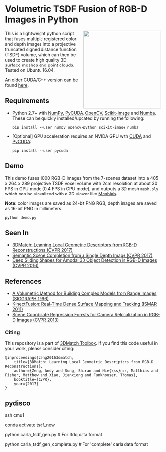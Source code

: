 # Volumetric TSDF Fusion of RGB-D Images in Python

<img src="images/fusion-movie.gif" height=250px align="right"/>

This is a lightweight python script that fuses multiple registered color and depth images into a projective truncated signed distance function (TSDF) volume, which can then be used to create high quality 3D surface meshes and point clouds. Tested on Ubuntu 16.04.

An older CUDA/C++ version can be found [here](https://github.com/andyzeng/tsdf-fusion).

## Requirements

* Python 2.7+ with [NumPy](http://www.numpy.org/), [PyCUDA](https://developer.nvidia.com/pycuda), [OpenCV](https://docs.opencv.org/3.0-beta/doc/py_tutorials/py_tutorials.html), [Scikit-image](https://scikit-image.org/) and [Numba](https://numba.pydata.org/). These can be quickly installed/updated by running the following:
  ```shell
  pip install --user numpy opencv-python scikit-image numba
  ```
* [Optional] GPU acceleration requires an NVIDA GPU with [CUDA](https://developer.nvidia.com/cuda-downloads) and [PyCUDA](https://developer.nvidia.com/pycuda):
  ```shell
  pip install --user pycuda
  ```

## Demo

This demo fuses 1000 RGB-D images from the 7-scenes dataset into a 405 x 264 x 289 projective TSDF voxel volume with 2cm resolution at about 30 FPS in GPU mode (0.4 FPS in CPU mode), and outputs a 3D mesh `mesh.ply` which can be visualized with a 3D viewer like [Meshlab](http://www.meshlab.net/).

**Note**: color images are saved as 24-bit PNG RGB, depth images are saved as 16-bit PNG in millimeters.

```shell
python demo.py
```

## Seen In
 * [3DMatch: Learning Local Geometric Descriptors from RGB-D Reconstructions (CVPR 2017)](http://3dmatch.cs.princeton.edu/)
 * [Semantic Scene Completion from a Single Depth Image (CVPR 2017)](http://sscnet.cs.princeton.edu/)
 * [Deep Sliding Shapes for Amodal 3D Object Detection in RGB-D Images (CVPR 2016)](http://dss.cs.princeton.edu/)

## References
 * [A Volumetric Method for Building Complex Models from Range Images (SIGGRAPH 1996)](https://graphics.stanford.edu/papers/volrange/volrange.pdf)
 * [KinectFusion: Real-Time Dense Surface Mapping and Tracking (ISMAR 2011)](https://www.microsoft.com/en-us/research/wp-content/uploads/2016/02/ismar2011.pdf)
 * [Scene Coordinate Regression Forests for Camera Relocalization in RGB-D Images (CVPR 2013)](https://www.microsoft.com/en-us/research/wp-content/uploads/2016/02/RelocForests.pdf)

### Citing

This repository is a part of [3DMatch Toolbox](https://github.com/andyzeng/3dmatch-toolbox). If you find this code useful in your work, please consider citing:

```
@inproceedings{zeng20163dmatch,
    title={3DMatch: Learning Local Geometric Descriptors from RGB-D Reconstructions},
    author={Zeng, Andy and Song, Shuran and Nie{\ss}ner, Matthias and Fisher, Matthew and Xiao, Jianxiong and Funkhouser, Thomas},
    booktitle={CVPR},
    year={2017}
}
```

## pydisco
ssh cmu1

conda activate tsdf_new

python carla_tsdf_gen.py # For 3dq data format

python carla_tsdf_gen_complete.py # For 'complete' carla data format


